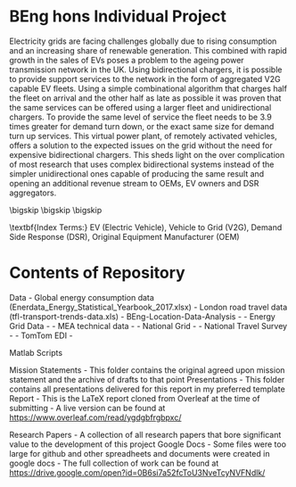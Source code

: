 # BEng hons Individual Project

Electricity grids are facing challenges globally due to rising consumption and an increasing share of renewable generation. This combined with rapid growth in the sales of EVs poses a problem to the ageing power transmission network in the UK. Using bidirectional chargers, it is possible to provide support services to the network in the form of aggregated V2G capable EV fleets. Using a simple combinational algorithm that charges half the fleet on arrival and the other half as late as possible it was proven that the same services can be offered using a larger fleet and unidirectional chargers. To provide the same level of service the fleet needs to be 3.9 times greater for demand turn down, or the exact same size for demand turn up services. This virtual power plant, of remotely activated vehicles, offers a solution to the expected issues on the grid without the need for expensive bidirectional chargers. This sheds light on the over complication of most research that uses complex bidirectional systems instead of the simpler unidirectional ones capable of producing the same result and opening an additional revenue stream to OEMs, EV owners and DSR aggregators.

\bigskip
\bigskip
\bigskip


\textbf{Index Terms:} EV (Electric Vehicle), Vehicle to Grid (V2G), Demand Side Response (DSR), Original Equipment Manufacturer (OEM)



# Contents of Repository

Data
	- Global energy consumption data (Enerdata_Energy_Statistical_Yearbook_2017.xlsx)
	- London road travel data (tfl-transport-trends-data.xls)
	- BEng-Location-Data-Analysis
		- 
	- Energy Grid Data
		-
	- MEA technical data
		-
	- National Grid
		-
	- National Travel Survey 
		-
	- TomTom EDI
		-	


Matlab Scripts

Mission Statements
	- This folder contains the original agreed upon mission statement and the archive of drafts to that point
Presentations
	- This folder contains all presentations delivered for this report in my preferred template
Report
	- This is the LaTeX report cloned from Overleaf at the time of submitting
	- A live version can be found at https://www.overleaf.com/read/ygdgbfrgbpxc/ 

Research Papers
	- A collection of all research papers that bore significant value to the development of this project
Google Docs
	- Some files were too large for github and other spreadheets and documents were created in google docs
	- The full collection of work can be found at https://drive.google.com/open?id=0B6si7a52fcToU3NveTcyNVFNdlk/ 
	
